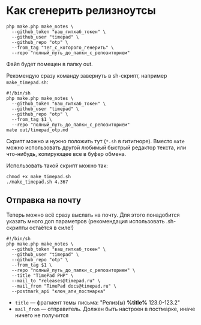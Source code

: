 # Как сгенерить релизноутсы

```
php make.php make_notes \
  --github_token "ваш_гитхаб_токен" \
  --github_user "timepad" \
  --github_repo "otp" \
  --from_tag "тег_с_которого_генерить" \
  --repo "полный_путь_до_папки_с_репозиторием"
```

Файл будет помещен в папку out.
  
Рекомендую сразу команду завернуть в sh-скрипт, например `make_timepad.sh`:

```
#!/bin/sh
php make.php make_notes \
  --github_token "ваш_гитхаб_токен" \
  --github_user "timepad" \
  --github_repo "otp" \
  --from_tag $1 \
  --repo "полный_путь_до_папки_с_репозиторием"
mate out/timepad_otp.md
```

Скрипт можно и нужно положить тут (`*.sh` в гитигноре). 
Вместо `mate` можно использовать другой любимый быстрый редактор текста, или что-нибудь, копирующее все в буфер обмена.

Использовать такой скрипт можно так:
 
```
chmod +x make_timepad.sh
./make_timepad.sh 4.367
```

## Отправка на почту
Теперь можно всё сразу выслать на почту. 
Для этого понадобится указать много доп параметров (рекомендация использовать .sh-скрипты остаётся в силе!)

```
#!/bin/sh
php make.php make_notes \
  --github_token "ваш_гитхаб_токен" \
  --github_user "timepad" \
  --github_repo "otp" \
  --from_tag $1 \
  --repo "полный_путь_до_папки_с_репозиторием" \
  --title "TimePad PHP" \
  --mail_to "releases@timepad.ru" \
  --mail_from "TimePad docs@timepad.ru" \
  --postmark_api "ключ_апи_постмарка"
```

* `title` — фрагмент темы письма: "Релиз(ы) **%title%** 123.0-123.2"
* `mail_from` — отправитель. Должен быть настроен в постмарке, иначе ничего не получится